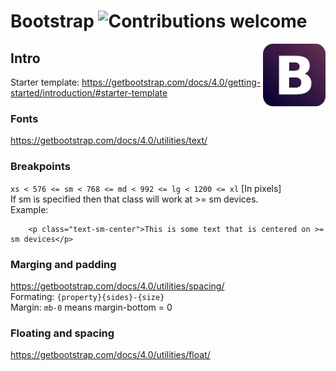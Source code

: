 # Bootstrap  ![Contributions welcome](https://img.shields.io/badge/contributions-welcome-orange.svg)

<img src="img/bootstrap-logo.jpeg" align="right" width="100px" alt="Bootstrap logo">

## Intro
Starter template: https://getbootstrap.com/docs/4.0/getting-started/introduction/#starter-template

### Fonts
https://getbootstrap.com/docs/4.0/utilities/text/

### Breakpoints

`xs < 576 <= sm < 768 <= md < 992 <= lg < 1200 <= xl` [In pixels] <br />
If sm is specified then that class will work at >= sm devices. <br />
Example: <br />
```
    <p class="text-sm-center">This is some text that is centered on >= sm devices</p>

```

### Marging and padding
https://getbootstrap.com/docs/4.0/utilities/spacing/ <br />
Formating:  `{property}{sides}-{size}` <br />
Margin: `mb-0` means margin-bottom = 0

### Floating and spacing
https://getbootstrap.com/docs/4.0/utilities/float/
